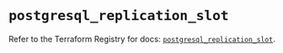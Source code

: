 # `postgresql_replication_slot`

Refer to the Terraform Registry for docs: [`postgresql_replication_slot`](https://registry.terraform.io/providers/sourcegraph/postgresql/1.18.0/docs/resources/replication_slot).
